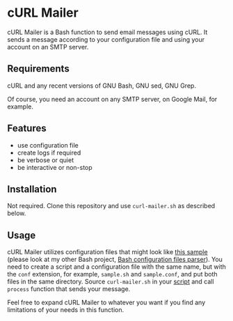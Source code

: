 # cURL Mailer

cURL Mailer is a Bash function to send email messages using cURL. It sends
a message according to your configuration file and using your account on an SMTP
server.

## Requirements

cURL and any recent versions of GNU Bash, GNU sed, GNU Grep.

Of course, you need an account on any SMTP server, on Google Mail, for example.

## Features

* use configuration file
* create logs if required
* be verbose or quiet
* be interactive or non-stop

## Installation

Not required. Clone this repository and use `curl-mailer.sh` as
described below.

## Usage

cURL Mailer utilizes configuration files that might look like [this
sample](sample.conf) (please look at my other Bash project, [Bash configuration
files parser](https://github.com/AVKorotkov/bash-config-parser)).
You need to create a script and a configuration file with the same name, but
with the `conf` extension, for example, `sample.sh` and `sample.conf`, and put
both files in the same directory. Source `curl-mailer.sh` in your
[script](sample.sh) and call `process` function that sends your message.

Feel free to expand cURL Mailer to whatever you want if you find any limitations
of your needs in this function.
